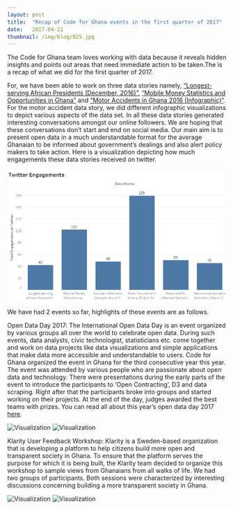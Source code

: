 ```yaml
---
layout: post 
title:  "Recap of Code for Ghana events in the first quarter of 2017"
date:   2017-04-21
thumbnail: /img/blog/025.jpg
---
```

The Code for Ghana team loves working with data because it reveals hidden insights and points out areas that need immediate action to be taken.The is a recap of what we did for the first quarter of 2017. 

For, we have been able to work on three data stories namely, [“Longest-serving African Presidents (December, 2016)”](http://www.codeforghana.org/2017/01/31/longest-serving-african-presidents.html), [“Mobile Money Statistics and Opportunities in Ghana”](http://www.codeforghana.org/2017/02/20/mobile-money-statistics-in-ghana.html) and [“Motor Accidents in Ghana 2016 (Infographic)”](http://www.codeforghana.org/2017/02/20/mobile-money-statistics-in-ghana.html). For the motor accident data story, we did different infographic visualizations to depict various aspects of the data set. In all these data stories generated interesting conversations amongst our online followers. We are hoping that these conversations don’t start and end on social media. Our main aim is to present open data in a much understandable format for the average Ghanaian to be informed about government’s dealings and also alert policy makers to take action. Here is a visualization depicting how much engagements these data stories received on twitter.

![Visualization](/img/blog/TE.png)

We have had 2 events so far, highlights of these events are as follows.

Open Data Day 2017: The International Open Data Day is an event
organized by various groups all over the world to celebrate open data. During such
events, data analysts, civic technologist, statisticians etc. come together and
work on data projects like data visualizations and simple applications that
make data more accessible and understandable to users. Code for Ghana organized
the event in Ghana for the third consecutive year this year. The event was
attended by various people who are passionate about open data and technology. There were presentations during the early parts of the event to introduce the
participants to ‘Open Contracting’, D3 and data scraping. Right after that the
participants broke into groups and started working on their projects. At the
end of the day, judges awarded the best teams with prizes. You can read
all about this year’s open data day 2017 [here](https://blog.okfn.org/2017/03/23/code-for-ghana-celebrates-open-data-day-tracking-public-money-flow/).

![Visualization](/img/blog/069.jpg)
![Visualization](/img/blog/073.jpg)

Klarity User Feedback Workshop: Klarity is a Sweden-based organization that is developing a platform to help citizens build more open and transparent society in Ghana. To ensure that the platform serves the purpose for which it is being built, the Klarity team decided to organize this workshop to sample views from Ghanaians from all walks of life. We had two groups of participants. Both sessions were characterized by interesting discussions concerning building a more transparent society in Ghana.

![Visualization](/img/blog/klarity.JPG)
![Visualization](/img/blog/Klarity2.JPG)